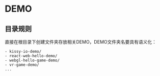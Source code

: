 # DEMO

## 目录规则

直接在根目录下创建文件夹存放相关DEMO，DEMO文件夹名要具有语义化：

```
- kissy-io-demo/
- react-web-hello-demo/
- webgl-hello-game-demo/
- vr-game-demo/
...
```
